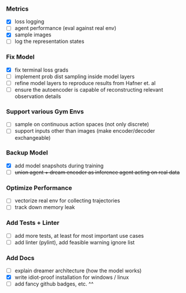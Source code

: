 
### Metrics
- [x] loss logging
- [ ] agent performance (eval against real env)
- [x] sample images
- [ ] log the representation states

### Fix Model
- [x] fix terminal loss grads
- [ ] implement prob dist sampling inside model layers
- [ ] refine model layers to reproduce results from Hafner et. al
- [ ] ensure the autoencoder is capable of reconstructing relevant observation details

### Support various Gym Envs
- [ ] sample on continuous action spaces (not only discrete)
- [ ] support inputs other than images (make encoder/decoder exchangeable)

### Backup Model
- [x] add model snapshots during training
- [ ] ~~union agent + dream encoder as inference agent acting on real data~~

### Optimize Performance
- [ ] vectorize real env for collecting trajectories
- [ ] track down memory leak

### Add Tests + Linter
- [ ] add more tests, at least for most important use cases
- [ ] add linter (pylint), add feasible warning ignore list

### Add Docs
- [ ] explain dreamer architecture (how the model works)
- [x] write idiot-proof installation for windows / linux
- [ ] add fancy github badges, etc. ^^
